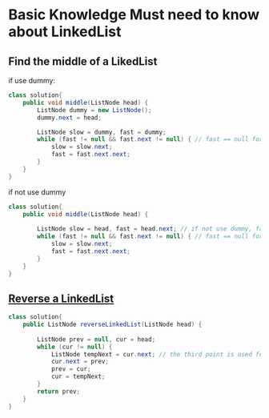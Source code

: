 # Basic Knowledge Must need to know about LinkedList

## Find the middle of a LikedList 

if use dummy: 
```java
class solution{
    public void middle(ListNode head) {
        ListNode dummy = new ListNode(); 
        dummy.next = head; 

        ListNode slow = dummy, fast = dummy; 
        while (fast != null && fast.next != null) { // fast == null for odd, fast.next == null for even 
            slow = slow.next; 
            fast = fast.next.next; 
        }
    }
}

``` 
if not use dummy 

```java
class solution{
    public void middle(ListNode head) {
       
        ListNode slow = head, fast = head.next; // if not use dummy, fast = slow.next;  
        while (fast != null && fast.next != null) { // fast == null for odd, fast.next == null for even 
            slow = slow.next; 
            fast = fast.next.next; 
        }
    }
}

```

## [Reverse a LinkedList](./Reverse_Linked_List)

```java
class solution{
    public ListNode reverseLinkedList(ListNode head) {
        
        ListNode prev = null, cur = head;
        while (cur != null) {
            ListNode tempNext = cur.next; // the third point is used for moving of the second pointer  
            cur.next = prev;
            prev = cur; 
            cur = tempNext;
        }
        return prev;
    }
}
```